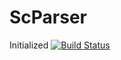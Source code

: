 # ScParser
Initialized
[![Build Status](https://travis-ci.com/dimsdale/ScParser.svg?branch=master)](https://travis-ci.com/dimsdale/ScParser)
